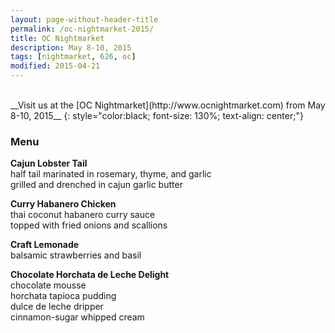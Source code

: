 ```yaml
---
layout: page-without-header-title
permalink: /oc-nightmarket-2015/
title: OC Nightmarket
description: May 8-10, 2015
tags: [nightmarket, 626, oc]
modified: 2015-04-21
---
```

<br>
__Visit us at the [OC Nightmarket](http://www.ocnightmarket.com) from May 8-10, 2015__ 
{: style="color:black; font-size: 130%; text-align: center;"}

<br>

### Menu

__Cajun Lobster Tail__  
half tail marinated in rosemary, thyme, and garlic  
grilled and drenched in cajun garlic butter  

__Curry Habanero Chicken__  
thai coconut habanero curry sauce  
topped with fried onions and scallions  

__Craft Lemonade__  
balsamic strawberries and basil  

__Chocolate Horchata de Leche Delight__  
chocolate mousse  
horchata tapioca pudding  
dulce de leche dripper  
cinnamon-sugar whipped cream  